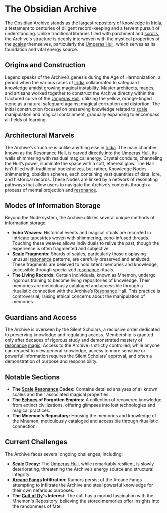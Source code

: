 # The Obsidian Archive

The Obsidian Archive stands as the largest repository of knowledge in [Iridia](/geography/world/iridia.md), a testament to centuries of diligent record-keeping and a fervent pursuit of understanding. Unlike traditional libraries filled with parchment and [scrolls](/raw/20250501/scroll/scrolls.md), the Archive's structure is deeply interwoven with the mystical properties of the [scales](/geography/landmark/scale.md) themselves, particularly the [Umperas Hull](/geography/scale/umperas-hull.md), which serves as its foundation and vital energy source.

## Origins and Construction

Legend speaks of the Archive’s genesis during the Age of Harmonization, a period when the various races of [Iridia](/geography/world/iridia.md) collaborated to safeguard knowledge amidst growing magical instability. Master architects, [mages](/raw/20250504/mage/mages.md), and artisans worked together to construct the Archive directly within the fractured curve of the [Umperas Hull](/geography/scale/umperas-hull.md), utilizing the yellow, orange-tinged stone as a natural safeguard against magical corruption and distortion. The initial construction focused on preserving knowledge related to [scale](/geography/landmark/scale.md) manipulation and magical containment, gradually expanding to encompass all fields of learning.

## Architectural Marvels

The Archive’s structure is unlike anything else in [Iridia](/geography/world/iridia.md). The main chamber, known as [the Resonance](/raw/20250501/cataclysm/the-resonance.md) Hall, is carved directly into the [Umperas Hull](/geography/scale/umperas-hull.md), its walls shimmering with residual magical energy. Crystal conduits, channeling the Hull’s power, illuminate the space with a soft, ethereal glow. The Hall isn’t filled with traditional bookshelves, but rather, Knowledge Nodes – shimmering, obsidian spheres, each containing vast quantities of data, lore, and historical records. These Nodes are linked by a network of resonating pathways that allow users to navigate the Archive’s contents through a process of mental projection and [resonance](/raw/20250501/resonance/resonance.md).

## Modes of Information Storage

Beyond the Node system, the Archive utilizes several unique methods of information storage:

*   **Echo Weaves:** Historical events and magical rituals are recorded in intricate tapestries woven with shimmering, echo-infused threads. Touching these weaves allows individuals to relive the past, though the experience is often fragmented and subjective.
*   **[Scale](/geography/landmark/scale.md) Fragments:** Shards of scales, particularly those displaying unusual [resonance](/raw/20250501/resonance/resonance.md) patterns, are carefully preserved and analyzed. These fragments are believed to hold latent memories and knowledge, accessible through specialized [resonance](/raw/20250504/cataclysm/resonance.md) rituals.
*   **The Living Records:** Certain individuals, known as Mnemon, undergo rigorous training to become living repositories of knowledge. Their memories are meticulously cataloged and accessible through a ritualistic connection with the Archive’s [Resonance](/raw/20250501/resonance/resonance.md) Hall. This practice is controversial, raising ethical concerns about the manipulation of memories.

## Guardians and Access

The Archive is overseen by the Silent Scholars, a reclusive order dedicated to preserving knowledge and regulating access. Membership is granted only after decades of rigorous study and demonstrated mastery of [resonance](/raw/20250501/resonance/resonance.md) [magic](/structure/mechanic/magic.md). Access to the Archive is strictly controlled; while anyone can request to view general knowledge, access to more sensitive or powerful information requires the Silent Scholars’ approval, and often a demonstration of purpose and responsibility.

## Notable Sections

*   **The [Scale](/geography/landmark/scale.md) [Resonance](/raw/20250501/resonance/resonance.md) Codex:** Contains detailed analyses of all known scales and their associated magical properties.
*   **The [Echoes](/raw/20250501/soul/echoes.md) of Forgotten Empires:** A collection of recovered knowledge from extinct civilizations, offering glimpses into lost technologies and magical practices.
*   **The Mnemon's Repository:** Housing the memories and knowledge of the Mnemon, meticulously cataloged and accessible through ritualistic connection.

## Current Challenges

The Archive faces several ongoing challenges, including:

*   **[Scale](/geography/landmark/scale.md) Decay:** The [Umperas Hull](/geography/scale/umperas-hull.md), while remarkably resilient, is slowly deteriorating, threatening the Archive’s energy source and structural integrity.
*   **[Arcane Fangs](/structure/society/factions/arcane-fangs.md) Infiltration:** Rumors persist of the Arcane Fangs attempting to infiltrate the Archive and steal powerful knowledge for their own nefarious purposes.
*   **The [Cult of Dy](/structure/society/factions/cult-of-dy.md)'s Interest:** The cult has a morbid fascination with the Mnemon's Repository, believing the stored memories offer insights into the randomness of fate.
